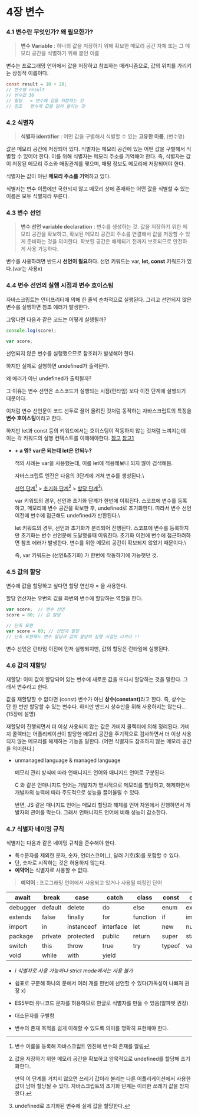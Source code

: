 # 4장 변수

### 4.1 변수란 무엇인가? 왜 필요한가?

> **변수 Variable** : 하나의 값을 저장하기 위해 확보한 메모리 공간 자체 또는 그 메모리 공간을 식별하기 위해 붙인 이름

변수는 프로그래밍 언어에서 값을 저장하고 참조하는 매커니즘으로, 값의 위치를 가리키는 상징적 이름이다.

```c
const result = 10 + 20;
// 변수명 result
// 변수값 30
// 할당   = 변수에 값을 저장하는 것
// 참조   변수에 값을 읽어 들이는 것
```



### 4.2 식별자

> **식별자 identifier** : 어떤 값을 구별해서 식별할 수 있는 **고유한 이름**, (변수명)

값은 메모리 공간에 저장되어 있다. 식별자는 메모리 공간에 있는 어떤 값을 구별해서 식별할 수 있어야 한다. 이를 위해 식별자는 메모리 주소를 기억해야 한다. 즉, 식별자는 값이 저장된 메모리 주소와 매핑관계를 맺으며, 매핑 정보도 메모리에 저장되어야 한다.

식별자는 값이 아닌 **메모리 주소를 기억**하고 있다.

식별자는 변수 이름에만 국한되지 않고 메모리 상에 존재하는 어떤 값을 식별할 수 있는 이름은 모두 식별자라 부른다.



### 4.3 변수 선언

> **변수 선언 variable declaration** : 변수를 생성하는 것. 값을 저장하기 위한 메모리 공간을 확보하고, 확보된 메모리 공간의 주소를 연결해서 값을 저장할 수 있게 준비하는 것을 의미한다. 확보된 공간은 해제되기 전까지 보호되므로 안전하게 사용 가능하다.

변수를 사용하려면 반드시 **선언이 필요**하다. 선언 키워드는 var, **let, const** 키워드가 있다.(var는 사용x)



### 4.4 변수 선언의 실행 시점과 변수 호이스팅

자바스크립트는 인터프리터에 의해 한 줄씩 순차적으로 실행된다. 그리고 선언되지 않은 변수를 실행하면 참조 에러가 발생한다.

그렇다면 다음과 같은 코드는 어떻게 실행될까?&#x20;

```jsx
console.log(score);

var score;
```

선언되지 않은 변수를 실행했으므로 참조러가 발생해야 한다.

하지만 실제로 실행하면 undefined가 출력된다.

왜 에러가 아닌 undefined가 출력될까?

그 이유는 변수 선언은 소스코드가 실행되는 시점(런타임) 보다 이전 단계에 실행되기 때문이다.

이처럼 변수 선언문이 코드 선두로 끌어 올려진 것처럼 동작하는 자바스크립트의 특징을 **변수 호이스팅**이라고 한다.

하지만 let과 const 등의 키워드에서는 호이스팅이 작동하지 않는 것처럼 느껴지는데 이는 각 키워드의 실행 컨텍스트를 이해해야한다. [참고](https://hanamon.kr/javascript-%ED%98%B8%EC%9D%B4%EC%8A%A4%ED%8C%85%EC%9D%B4%EB%9E%80-hoisting/) [참고1](https://github.com/junh0328/prepare_frontend_interview/blob/main/js.md)

*   **+ a 엥? var은 되는데 let은 안되누?**

    책의 사례는 var을 사용했는데, 이를 let에 적용해보니 되지 않아 검색해봄.



    자바스크립트 엔진은 다음의 3단계에 거쳐 변수를 생성된다.\


    [선언 단계](#user-content-fn-1)[^1] > [초기화 단계](#user-content-fn-2)[^2] > [할당 단계](#user-content-fn-3)[^3]\


    var 키워드의 경우, 선언과 초기화 단계가 한번에 이뤄진다. 스코프에 변수를 등록하고, 메모리에 변수 공간을 확보한 후, undefined로 초기화한다. 따라서 변수 선언 이전에 변수에 접근해도 undefined가 반환된다.\


    let 키워드의 경우, 선언과 초기화가 분리되어 진행된다. 스코프에 변수를 등록하지만 초기화는 변수 선언문에 도달했을때 이뤄진다. 초기화 이전에 변수에 접근하려하면 참조 에러가 발생한다. 변수를 위한 메모리 공간이 확보되지 않았기 때문이다.\


    즉, var 키워드는 (선언&초기화) 가 한번에 작동하기에 가능햇던 것.



### 4.5 값의 할당

변수에 값을 할당하고 싶다면 할당 연산자 = 을 사용한다.

할당 연산자는 우변의 값을 좌변의 변수에 할당하는 역할을 한다.

```jsx
var score;  // 변수 선언
score = 80; // 값 할당

// 단축 표현
var score = 80; // 선언과 할당
// 단축 표현해도 변수 할당과 값의 할당의 실행 시점은 다르다 !!
```

변수 선언은 런타임 이전에 먼저 실행되지만, 값의 할당은 런타임에 실행된다.



### 4.6 값의 재할당

재할당: 이미 값이 할당되어 있는 변수에 새로운 값을 또다시 할당하는 것을 말한다. 그래서 변수라고 한다.

값을 재할당할 수 없다면 (const) 변수가 아닌 **상수(constant)**&#xB77C;고 한다. 즉, 상수는 단 한 번만 할당할 수 있는 변수다. 하지만 반드시 상수만을 위해 사용하지는 않는다…(15장에 설명)

재할당이 진행되면서 더 이상 사용되지 않는 값은 가비지 콜렉터에 의해 정리된다. 가비지 콜렉터는 어플리케이션이 할당한 메모리 공간을 주기적으로 검사하면서 더 이상 사용되지 않는 메모리를 해제하는 기능을 말한다. (어떤 식별자도 참조하지 않는 메모리 공간을 의미한다.)

*   unmanaged language & managed language

    메모리 관리 방식에 따라 언매니지드 언어와 매니지드 언어로 구분된다.

    C 와 같은 언매니지드 언어는 개발자가 명시적으로 메모리를 할당하고, 해제하면서 개발자의 능력에 따라 주도적으로 성능을 끌어올릴 수 있다.

    반면, JS 같은 매니지드 언어는 메모리 할당과 해제를 언어 차원에서 진행하면서 개발자의 관여를 막는다. 그래서 언매니지드 언어에 비해 성능이 감소한다.



### 4.7 식별자 네이밍 규칙

식별자는 다음과 같은 네이밍 규칙을 준수해야 한다.

* 특수문자를 제외한 문자, 숫자, 언더스코어(\_), 달러 기호($)를 포함할 수 있다.
* 단, 숫자로 시작하는 것은 허용하지 않는다.
* **예약어**는 식별자로 사용할 수 없다.

> **예약어** : 프로그래밍 언어에서 사용되고 있거나 사용될 예정인 단어

| await    | break   | case       | catch     | class    | const  | continue   |
| -------- | ------- | ---------- | --------- | -------- | ------ | ---------- |
| debugger | default | delete     | do        | else     | enum   | export     |
| extends  | false   | finally    | for       | function | if     | implements |
| import   | in      | instanceof | interface | let      | new    | null       |
| package  | private | protected  | public    | return   | super  | static     |
| switch   | this    | throw      | true      | try      | typeof | var        |
| void     | while   | with       | yield     |          |        |            |

* _i 식별자로 사용 가능하나 strict mode에서는 사용 불가_



* 쉼표로 구분해 하나의 문에서 여러 개를 한번에 선언할 수 있다(가독성이 나빠져 권장 x)
* ES5부터 유니코드 문자를 허용하므로 한글로 식별자를 만들 수 있음(알파벳 권장)
* 대소문자를 구별함
* 변수의 존재 목적을 쉽게 이해할 수 있도록 의미를 명확히 표현해야 한다.

[^1]: 변수 이름을 등록해 자바스크립트 엔진에 변수의 존재를 알림

[^2]: 값을 저장하기 위한 메모리 공간을 확보하고 암묵적으로 undefined를 할당해 초기화한다.

    만약 이 단계를 거치지 않으면 쓰레기 값이라 불리는 다른 어플리케이션에서 사용한 값이 남아 할당될 수 있다. 자바스크립트의 초기화 단계는 이러한 쓰레기 값을 방지한다.

[^3]: undefined로 초기화된 변수에 실제 값을 할당한다.
